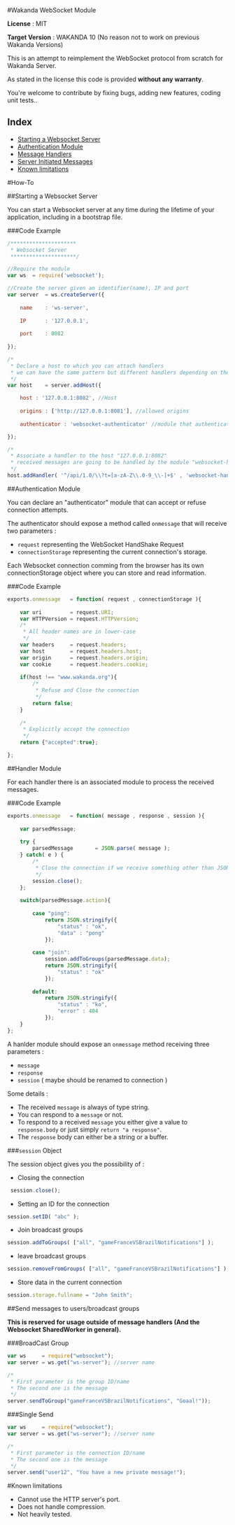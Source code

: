 #Wakanda WebSocket Module

**License** : MIT

**Target Version** : WAKANDA 10 (No reason not to work on previous Wakanda Versions)

This is an attempt to reimplement the WebSocket protocol from scratch for Wakanda Server.

As stated in the license this code is provided **without any warranty**.

You're welcome to contribute by fixing bugs, adding new features, coding unit tests..

## Index

- [Starting a Websocket Server](#start-server)
- [Authentication Module](#authentication)
- [Message Handlers](#handlers)
- [Server Initiated Messages](#server-to-client)
- [Known limitations](#known-limitations)

#How-To

<a name="start-server"></a>
##Starting a Websocket Server

You can start a Websocket server at any time during the lifetime of your application, including in a bootstrap file.

###Code Example

```javascript
/*********************
 * Websocket Server
 *********************/

//Require the module 
var ws	= require('websocket');

//Create the server given an identifier(name), IP and port
var server	= ws.createServer({
	
	name	: 'ws-server',
	
	IP		: '127.0.0.1',
	
	port	: 8082
	
});

/*
 * Declare a host to which you can attach handlers
 * we can have the same pattern but different handlers depending on the recieved "host" header
 */
var host	= server.addHost({

	host : '127.0.0.1:8082', //Host
	
	origins : ['http://127.0.0.1:8081'], //allowed origins
	
	authenticator : 'websocket-authenticator' //module that authenticates every new connection

});

/*
 * Associate a handler to the host "127.0.0.1:8082"
 * received messages are going to be handled by the module "websocket-handler"
 */
host.addHandler( '^/api/1.0/\\?t=[a-zA-Z\\.0-9_\\-]+$' , 'websocket-handler' , true );
```

<a name="authentication"></a>
##Authentication Module

You can declare an "authenticator" module that can accept or refuse connection attempts.

The authenticator should expose a method called `onmessage` that will receive two parameters :

- `request` representing the WebSocket HandShake Request
- `connectionStorage` representing the current connection's storage.

Each Websocket connection comming from the browser has its own connectionStorage object where you can store and read information.

###Code Example

```javascript
exports.onmessage	= function( request , connectionStorage ){
	
	var uri         = request.URI;
	var HTTPVersion = request.HTTPVersion;
	/*
	 * All header names are in lower-case
	 */
	var headers     = request.headers;
	var host        = request.headers.host;
	var origin      = request.headers.origin;
	var cookie      = request.headers.cookie;
	
	if(host !== "www.wakanda.org"){
		/*
		 * Refuse and Close the connection
		 */
		return false;
	}
	
	/*
	 * Explicitly accept the connection
	 */	
	return {"accepted":true};

};
```

<a name="handlers"></a>
##Handler Module

For each handler there is an associated module to process the received messages.

###Code Example

```javascript
exports.onmessage	= function( message , response , session ){
	
	var parsedMessage;
	
	try {
		parsedMessage		= JSON.parse( message );
	} catch( e ) {
		/*
		 * Close the connection if we receive something other than JSON
		 */
		session.close();
	};
	
	switch(parsedMessage.action){
		
		case "ping":
			return JSON.stringify({
				"status" : "ok",
				"data" : "pong"
			});
			
		case "join":
			session.addToGroups(parsedMessage.data);
			return JSON.stringify({
				"status" : "ok"
			});
			
		default:
			return JSON.stringify({
				"status" : "ko",
				"error" : 404
			});
	}
};
```

A hanlder module should expose an `onmessage` method receiving three parameters :

- `message`
- `response`
- `session` ( maybe should be renamed to connection )

Some details :

- The received `message` is always of type string.
- You can respond to a `message` or not.
- To respond to a received `message` you either give a value to `response.body` or just simply `return "a response"`.
- The `response` body can either be a string or a buffer.

###`session` Object

The session object gives you the possibility of :

- Closing the connection

```javascript
 session.close();
```

- Setting an ID for the connection
```javascript
session.setID( "abc" );
```

- Join broadcast groups
```javascript
session.addToGroups( ["all", "gameFranceVSBrazilNotifications"] );
```

- leave broadcast groups
```javascript
session.removeFromGroups( ["all", "gameFranceVSBrazilNotifications"] );
```

- Store data in the current connection
```javascript
session.storage.fullname = "John Smith";
```

<a name="server-to-client"></a>
##Send messages to users/broadcast groups

**This is reserved for usage outside of message handlers (And the Websocket SharedWorker in general).**

###BroadCast Group

```javascript
var ws     = require("websocket");
var server = ws.get("ws-server"); //server name

/*
 * First parameter is the group ID/name
 * The second one is the message
 */
server.sendToGroup("gameFranceVSBrazilNotifications", "Goaal!"));
```

###Single Send

```javascript
var ws     = require("websocket");
var server = ws.get("ws-server"); //server name

/*
 * First parameter is the connection ID/name
 * The second one is the message
 */
server.send("user12", "You have a new private message!");
```

<a name="known-limitations"></a>
#Known limitations

- Cannot use the HTTP server's port.
- Does not handle compression.
- Not heavily tested.
